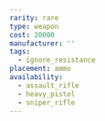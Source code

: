 ```yaml
---
rarity: rare
type: weapon
cost: 20000
manufacturer: ''
tags:
  - ignore_resistance
placement: ammo
availability:
  - assault_rifle
  - heavy_pistol
  - sniper_rifle
---
```

